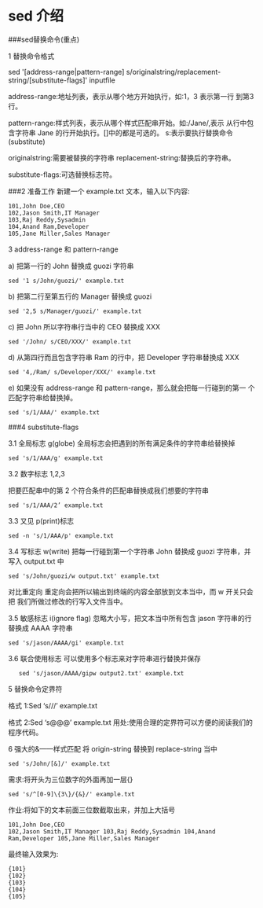 # sed 介绍

###sed替换命令(重点)1 替换命令格式sed '[address-range|pattern-range] s/originalstring/replacement-string/[substitute-flags]'inputfileaddress-range:地址列表，表示从哪个地方开始执行，如:1，3 表示第一行 到第3行。 

pattern-range:样式列表，表示从哪个样式匹配串开始。如:/Jane/,表示 从行中包含字符串 Jane 的行开始执行。[]中的都是可选的。 s:表示要执行替换命令(substitute) 

originalstring:需要被替换的字符串 replacement-string:替换后的字符串。 

substitute-flags:可选替换标志符。###2 准备工作新建一个 example.txt 文本，输入以下内容: 

```
101,John Doe,CEO102,Jason Smith,IT Manager103,Raj Reddy,Sysadmin104,Anand Ram,Developer
105,Jane Miller,Sales Manager```3 address-range 和 pattern-range
a) 把第一行的 John 替换成 guozi 字符串 

	sed '1 s/John/guozi/' example.txtb) 把第二行至第五行的 Manager 替换成 guozi 

	sed '2,5 s/Manager/guozi/' example.txtc) 把 John 所以字符串行当中的 CEO 替换成 XXX 

	sed '/John/ s/CEO/XXX/' example.txtd) 从第四行而且包含字符串 Ram 的行中，把 Developer 字符串替换成 XXX 

	sed '4,/Ram/ s/Developer/XXX/' example.txte) 如果没有 address-range 和 pattern-range，那么就会把每一行碰到的第一 个匹配字符串给替换掉。	
	sed 's/1/AAA/' example.txt###4 substitute-flags
3.1 全局标志 g(globe) 全局标志会把遇到的所有满足条件的字符串给替换掉
	sed 's/1/AAA/g' example.txt3.2 数字标志 1,2,3把要匹配串中的第 2 个符合条件的匹配串替换成我们想要的字符串	sed 's/1/AAA/2’ example.txt3.3 又见 p(print)标志	sed -n 's/1/AAA/p' example.txt3.4 写标志 w(write)把每一行碰到第一个字符串 John 替换成 guozi 字符串，并写入output.txt 中	
	sed 's/John/guozi/w output.txt' example.txt对比重定向重定向会把所以输出到终端的内容全部放到文本当中，而 w 开关只会把 我们所做过修改的行写入文件当中。3.5 敏感标志 i(ignore flag)忽略大小写，把文本当中所有包含 jason 字符串的行替换成 AAAA 字符串    sed 's/jason/AAAA/gi' example.txt3.6 联合使用标志 可以使用多个标志来对字符串进行替换并保存       sed 's/jason/AAAA/gipw output2.txt' example.txt5 替换命令定界符格式 1:Sed ‘s///’ example.txt

格式 2:Sed ‘s@@@’ example.txt 用处:使用合理的定界符可以方便的阅读我们的程序代码。6 强大的&——样式匹配将 origin-string 替换到 replace-string 当中 

	sed 's/John/[&]/' example.txt 

需求:将开头为三位数字的外面再加一层{} 
	
	sed 's/^[0-9]\{3\}/{&}/' example.txt作业:将如下的文本前面三位数截取出来，并加上大括号```101,John Doe,CEO102,Jason Smith,IT Manager 103,Raj Reddy,Sysadmin 104,Anand 
Ram,Developer 105,Jane Miller,Sales Manager 
```
最终输入效果为:```{101}{102}{103}{104}{105}```


<!--
create time: 2018-06-25 07:51:53
Author: Alfred

This file is created by Marboo<http://marboo.io> template file $MARBOO_HOME/.media/starts/default.md
本文件由 Marboo<http://marboo.io> 模板文件 $MARBOO_HOME/.media/starts/default.md 创建
-->

